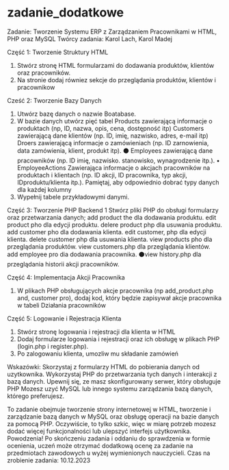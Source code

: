 # zadanie_dodatkowe


Zadanie: Tworzenie Systemu ERP z Zarządzaniem Pracownikami w
HTML, PHP oraz MySQL
Twórcy zadania: Karol Lach, Karol Madej

Część 1: Tworzenie Struktury HTML
1. Stwórz stronę HTML formularzami do dodawania produktów, klientów oraz pracowników.
2. Na stronie dodaj równiez sekcje do przeglądania produktów, klientów i pracownikow

Cześć 2: Tworzenie Bazy Danych
1. Utwórz bazę danych o nazwie Boatabase.
2. W bazie danych utwórz pięć tabel
Products zawierającą informacje o produktach (np, ID, nazwa, opis, cena, dostępność itp) Customers zawierającą dane klientów (np. ID, imię, nazwisko, adres, e-mail itp)
Droers zawierającą informacje o zamówieniach (np. ID zarnowienia, data zamówienia, klient, produkt itp).
⚫ Employees zawierającą dane pracowników (np. ID imię, nazwisko. stanowisko, wynagrodzenie itp.).
 • EmployeeActions Zawierająca informacje o akcjach pracowników na produktach i klientach (np. ID akcji, ID pracownika, typ akcji, IDproduktu/klienta itp.).
Pamiętaj, aby odpowiednio dobrać typy danych dla każdej kolumny
4. Wypełnij tabele przykładowymi danymi.

Część 3: Tworzenie PHP Backend
1 Stwórz pliki PHP do obsługi formularzy oraz przetwarzania danych; add product the dla dodawania produktu.
edit product pho dla edycji produktu. delere product php dla usuwania produktu.
add customer pho dla dodawania klienta.
edit customer, php dla edycji klienta.
delete customer php dla usuwania klienta. view products pho dla przeglądania produktów. view customers.php dla przeglądania klientów.
add employee pro dia dodawania pracownika.
⚫view history.php dla przeglądania historii akcji pracowników.

Część 4: Implementacja Akcji Pracownika
1. W plikach PHP obsługujących akcje pracownika (np add_product.php and, customer pro), dodaj kod, który będzie zapisywał akcje pracownika w tabeli Działania pracowników

Część 5: Logowanie i Rejestracja Klienta
1. Stwórz stronę logowania i rejestracji dla klienta w HTML
2. Dodaj formularze logowania i rejestracji oraz ich obsługę w plikach PHP (login.php i register.php).
3. Po zalogowaniu klienta, umozliw mu składanie zamówień

Wskazówki:
Skorzystaj z formularzy HTML do pobierania danych od uzytkownika.
Wykorzystaj PHP do przetwarzania tych danych i interakcji z bazą danych.
Upewnij się, ze masz skonfigurowany serwer, który obsługuje PHP
Mozesz uzyć MySQL lub innego systemu zarządzania bazą danych, którego preferujesz.

To zadanie obejmuje tworzenie strony internetowej w HTML, tworzenie i zarządzanie bazą danych w MySQL oraz obsługę operacji na bazie danych za pomocą PHP. Oczywiście, to tylko szkic, więc w miarę potrzeb mozesz dodać więcej funkcjonalności lub ulepszyć interfejs użytkownika. Powodzenia!
Po skończeniu zadania i oddaniu do sprawdzenia w formie ocenienia, uczeń może otrzymać dodatkową ocenę za zadanie na przedmiotach zawodowych u wyżej wymienionych nauczycieli.
Czas na zrobienie zadania: 10.12.2023
